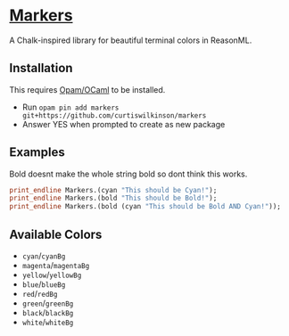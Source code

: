 # [Markers](https://github.com/curtiswilkinson/markers)
A Chalk-inspired library for beautiful terminal colors in ReasonML.

## Installation
This requires [Opam/OCaml](https://opam.ocaml.org/doc/Install.html) to be installed.

- Run `opam pin add markers git+https://github.com/curtiswilkinson/markers`
- Answer YES when prompted to create as new package

## Examples
Bold doesnt make the whole string bold so dont think this works.

```ocaml
print_endline Markers.(cyan "This should be Cyan!");
print_endline Markers.(bold "This should be Bold!");
print_endline Markers.(bold (cyan "This should be Bold AND Cyan!"));
```

## Available Colors

- `cyan`/`cyanBg`
- `magenta`/`magentaBg`
- `yellow`/`yellowBg`
- `blue`/`blueBg`
- `red`/`redBg`
- `green`/`greenBg`
- `black`/`blackBg`
- `white`/`whiteBg`
